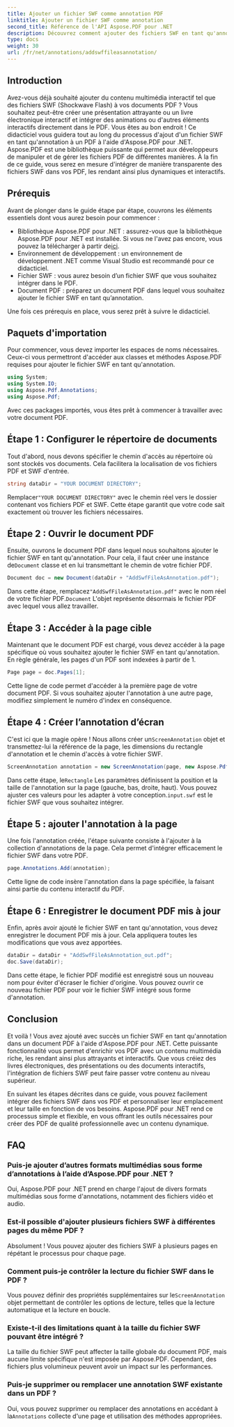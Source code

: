 ```yaml
---
title: Ajouter un fichier SWF comme annotation PDF
linktitle: Ajouter un fichier SWF comme annotation
second_title: Référence de l'API Aspose.PDF pour .NET
description: Découvrez comment ajouter des fichiers SWF en tant qu'annotations PDF à l'aide d'Aspose.PDF pour .NET. Améliorez vos PDF avec du contenu multimédia interactif grâce à ce didacticiel détaillé.
type: docs
weight: 30
url: /fr/net/annotations/addswffileasannotation/
---
```

## Introduction

Avez-vous déjà souhaité ajouter du contenu multimédia interactif tel que des fichiers SWF (Shockwave Flash) à vos documents PDF ? Vous souhaitez peut-être créer une présentation attrayante ou un livre électronique interactif et intégrer des animations ou d'autres éléments interactifs directement dans le PDF. Vous êtes au bon endroit ! Ce didacticiel vous guidera tout au long du processus d'ajout d'un fichier SWF en tant qu'annotation à un PDF à l'aide d'Aspose.PDF pour .NET. Aspose.PDF est une bibliothèque puissante qui permet aux développeurs de manipuler et de gérer les fichiers PDF de différentes manières. À la fin de ce guide, vous serez en mesure d'intégrer de manière transparente des fichiers SWF dans vos PDF, les rendant ainsi plus dynamiques et interactifs.

## Prérequis

Avant de plonger dans le guide étape par étape, couvrons les éléments essentiels dont vous aurez besoin pour commencer :

- Bibliothèque Aspose.PDF pour .NET : assurez-vous que la bibliothèque Aspose.PDF pour .NET est installée. Si vous ne l'avez pas encore, vous pouvez la télécharger à partir de[ici](https://releases.aspose.com/pdf/net/).
- Environnement de développement : un environnement de développement .NET comme Visual Studio est recommandé pour ce didacticiel.
- Fichier SWF : vous aurez besoin d’un fichier SWF que vous souhaitez intégrer dans le PDF.
- Document PDF : préparez un document PDF dans lequel vous souhaitez ajouter le fichier SWF en tant qu’annotation.

Une fois ces prérequis en place, vous serez prêt à suivre le didacticiel.

## Paquets d'importation

Pour commencer, vous devez importer les espaces de noms nécessaires. Ceux-ci vous permettront d'accéder aux classes et méthodes Aspose.PDF requises pour ajouter le fichier SWF en tant qu'annotation.

```csharp
using System;
using System.IO;
using Aspose.Pdf.Annotations;
using Aspose.Pdf;
```

Avec ces packages importés, vous êtes prêt à commencer à travailler avec votre document PDF.

## Étape 1 : Configurer le répertoire de documents

Tout d'abord, nous devons spécifier le chemin d'accès au répertoire où sont stockés vos documents. Cela facilitera la localisation de vos fichiers PDF et SWF d'entrée.

```csharp
string dataDir = "YOUR DOCUMENT DIRECTORY";
```

 Remplacer`"YOUR DOCUMENT DIRECTORY"` avec le chemin réel vers le dossier contenant vos fichiers PDF et SWF. Cette étape garantit que votre code sait exactement où trouver les fichiers nécessaires.

## Étape 2 : Ouvrir le document PDF

 Ensuite, ouvrons le document PDF dans lequel nous souhaitons ajouter le fichier SWF en tant qu'annotation. Pour cela, il faut créer une instance de`Document` classe et en lui transmettant le chemin de votre fichier PDF.

```csharp
Document doc = new Document(dataDir + "AddSwfFileAsAnnotation.pdf");
```

 Dans cette étape, remplacez`"AddSwfFileAsAnnotation.pdf"` avec le nom réel de votre fichier PDF.`Document` L'objet représente désormais le fichier PDF avec lequel vous allez travailler.

## Étape 3 : Accéder à la page cible

Maintenant que le document PDF est chargé, vous devez accéder à la page spécifique où vous souhaitez ajouter le fichier SWF en tant qu'annotation. En règle générale, les pages d'un PDF sont indexées à partir de 1.

```csharp
Page page = doc.Pages[1];
```

Cette ligne de code permet d'accéder à la première page de votre document PDF. Si vous souhaitez ajouter l'annotation à une autre page, modifiez simplement le numéro d'index en conséquence.

## Étape 4 : Créer l’annotation d’écran

 C'est ici que la magie opère ! Nous allons créer un`ScreenAnnotation` objet et transmettez-lui la référence de la page, les dimensions du rectangle d'annotation et le chemin d'accès à votre fichier SWF.

```csharp
ScreenAnnotation annotation = new ScreenAnnotation(page, new Aspose.Pdf.Rectangle(0, 400, 600, 700), dataDir + "input.swf");
```

 Dans cette étape, le`Rectangle` Les paramètres définissent la position et la taille de l'annotation sur la page (gauche, bas, droite, haut). Vous pouvez ajuster ces valeurs pour les adapter à votre conception.`input.swf` est le fichier SWF que vous souhaitez intégrer.

## Étape 5 : ajouter l'annotation à la page

Une fois l'annotation créée, l'étape suivante consiste à l'ajouter à la collection d'annotations de la page. Cela permet d'intégrer efficacement le fichier SWF dans votre PDF.

```csharp
page.Annotations.Add(annotation);
```

Cette ligne de code insère l'annotation dans la page spécifiée, la faisant ainsi partie du contenu interactif du PDF.

## Étape 6 : Enregistrer le document PDF mis à jour

Enfin, après avoir ajouté le fichier SWF en tant qu'annotation, vous devez enregistrer le document PDF mis à jour. Cela appliquera toutes les modifications que vous avez apportées.

```csharp
dataDir = dataDir + "AddSwfFileAsAnnotation_out.pdf";
doc.Save(dataDir);
```

Dans cette étape, le fichier PDF modifié est enregistré sous un nouveau nom pour éviter d'écraser le fichier d'origine. Vous pouvez ouvrir ce nouveau fichier PDF pour voir le fichier SWF intégré sous forme d'annotation.

## Conclusion

Et voilà ! Vous avez ajouté avec succès un fichier SWF en tant qu'annotation dans un document PDF à l'aide d'Aspose.PDF pour .NET. Cette puissante fonctionnalité vous permet d'enrichir vos PDF avec un contenu multimédia riche, les rendant ainsi plus attrayants et interactifs. Que vous créiez des livres électroniques, des présentations ou des documents interactifs, l'intégration de fichiers SWF peut faire passer votre contenu au niveau supérieur.

En suivant les étapes décrites dans ce guide, vous pouvez facilement intégrer des fichiers SWF dans vos PDF et personnaliser leur emplacement et leur taille en fonction de vos besoins. Aspose.PDF pour .NET rend ce processus simple et flexible, en vous offrant les outils nécessaires pour créer des PDF de qualité professionnelle avec un contenu dynamique.

## FAQ

### Puis-je ajouter d’autres formats multimédias sous forme d’annotations à l’aide d’Aspose.PDF pour .NET ?
Oui, Aspose.PDF pour .NET prend en charge l'ajout de divers formats multimédias sous forme d'annotations, notamment des fichiers vidéo et audio.

### Est-il possible d'ajouter plusieurs fichiers SWF à différentes pages du même PDF ?
Absolument ! Vous pouvez ajouter des fichiers SWF à plusieurs pages en répétant le processus pour chaque page.

### Comment puis-je contrôler la lecture du fichier SWF dans le PDF ?
 Vous pouvez définir des propriétés supplémentaires sur le`ScreenAnnotation` objet permettant de contrôler les options de lecture, telles que la lecture automatique et la lecture en boucle.

### Existe-t-il des limitations quant à la taille du fichier SWF pouvant être intégré ?
La taille du fichier SWF peut affecter la taille globale du document PDF, mais aucune limite spécifique n'est imposée par Aspose.PDF. Cependant, des fichiers plus volumineux peuvent avoir un impact sur les performances.

### Puis-je supprimer ou remplacer une annotation SWF existante dans un PDF ?
 Oui, vous pouvez supprimer ou remplacer des annotations en accédant à la`Annotations` collecte d'une page et utilisation des méthodes appropriées.